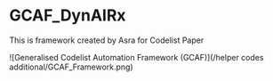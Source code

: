 # GCAF_DynAIRx
This is framework created by Asra for Codelist Paper

![Generalised Codelist Automation Framework (GCAF)](/helper codes additional/GCAF_Framework.png)
